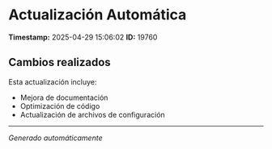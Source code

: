 # Actualización Automática

**Timestamp:** 2025-04-29 15:06:02
**ID:** 19760

## Cambios realizados

Esta actualización incluye:
- Mejora de documentación
- Optimización de código
- Actualización de archivos de configuración

---
*Generado automáticamente*
